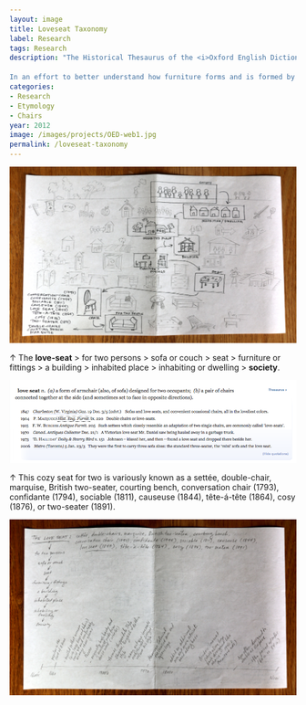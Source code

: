 ```yaml
---
layout: image
title: Loveseat Taxonomy
label: Research
tags: Research
description: "The Historical Thesaurus of the <i>Oxford English Dictionary</i> sorts each and every one of the 800,000 words in the English language into a taxonomy of synonymous terms. At the headwaters of this linguistic river are three ideas into which every word can be sorted: The External World, The Mind, and Society. These are broken down into successively narrower domains. This taxonomy eventually divides into more than 236,000 separate categories.<br><br>

In an effort to better understand how furniture forms and is formed by human relationships, I followed the taxonomy upstream to see how and where different pieces of furniture related to each other and to the words we choose to describe our relationships to each other. This particular diagram traces the semantic route of that most commonplace and romantic of chairs: the love seat."
categories:
- Research
- Etymology
- Chairs
year: 2012
image: /images/projects/OED-web1.jpg
permalink: /loveseat-taxonomy
---
```


<img src="/images/projects/OED-web1.jpg">
<div class="images-right"><p>&uarr; The <b>love-seat</b> > for two persons > sofa or couch > seat > furniture or fittings > a building > inhabited place > inhabiting or dwelling > <b>society</b>.</p></div>
<section class="clear"></section>

<img src="/images/projects/OED-web3.png">
<div class="images-right"><p>&uarr; This cozy seat for two is variously known as a settée, double-chair, marquise, British two-seater, courting bench, conversation chair (1793), confidante (1794), sociable (1811), causeuse (1844), tête-á-tête (1864), cosy (1876), or two-seater (1891).</p></div>
<section class="clear"></section>
    
<img src="/images/projects/OED-web2.jpg">

<!--Footnotes -->
